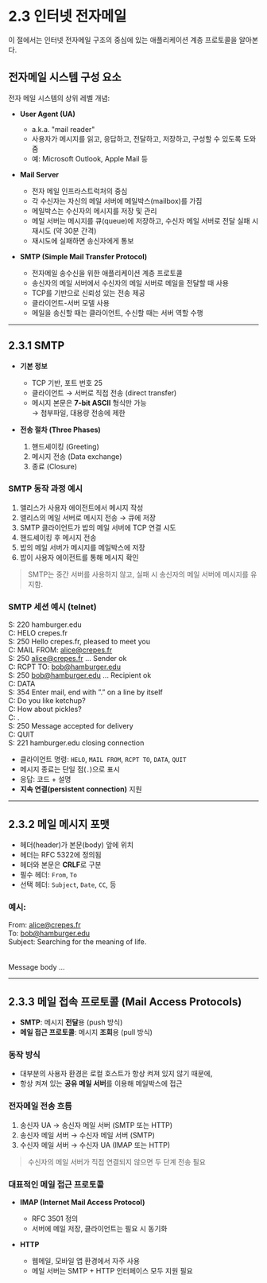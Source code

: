 # 2.3 인터넷 전자메일

이 절에서는 인터넷 전자메일 구조의 중심에 있는 애플리케이션 계층 프로토콜을 알아본다.

## 전자메일 시스템 구성 요소

전자 메일 시스템의 상위 레벨 개념:

- **User Agent (UA)**  
  - a.k.a. "mail reader"  
  - 사용자가 메시지를 읽고, 응답하고, 전달하고, 저장하고, 구성할 수 있도록 도와줌  
  - 예: Microsoft Outlook, Apple Mail 등

- **Mail Server**  
  - 전자 메일 인프라스트럭처의 중심  
  - 각 수신자는 자신의 메일 서버에 메일박스(mailbox)를 가짐  
  - 메일박스는 수신자의 메시지를 저장 및 관리  
  - 메일 서버는 메시지를 큐(queue)에 저장하고, 수신자 메일 서버로 전달 실패 시 재시도 (약 30분 간격)  
  - 재시도에 실패하면 송신자에게 통보

- **SMTP (Simple Mail Transfer Protocol)**  
  - 전자메일 송수신을 위한 애플리케이션 계층 프로토콜  
  - 송신자의 메일 서버에서 수신자의 메일 서버로 메일을 전달할 때 사용  
  - TCP를 기반으로 신뢰성 있는 전송 제공  
  - 클라이언트-서버 모델 사용  
  - 메일을 송신할 때는 클라이언트, 수신할 때는 서버 역할 수행  

---

## 2.3.1 SMTP

- **기본 정보**
  - TCP 기반, 포트 번호 25
  - 클라이언트 → 서버로 직접 전송 (direct transfer)
  - 메시지 본문은 **7-bit ASCII** 형식만 가능  
    → 첨부파일, 대용량 전송에 제한

- **전송 절차 (Three Phases)**
  1. 핸드셰이킹 (Greeting)
  2. 메시지 전송 (Data exchange)
  3. 종료 (Closure)

### SMTP 동작 과정 예시

1. 앨리스가 사용자 에이전트에서 메시지 작성
2. 앨리스의 메일 서버로 메시지 전송 → 큐에 저장
3. SMTP 클라이언트가 밥의 메일 서버에 TCP 연결 시도
4. 핸드셰이킹 후 메시지 전송
5. 밥의 메일 서버가 메시지를 메일박스에 저장
6. 밥이 사용자 에이전트를 통해 메시지 확인

> SMTP는 중간 서버를 사용하지 않고, 실패 시 송신자의 메일 서버에 메시지를 유지함.

### SMTP 세션 예시 (telnet)

S: 220 hamburger.edu <br>
C: HELO crepes.fr <br>
S: 250 Hello crepes.fr, pleased to meet you <br>
C: MAIL FROM: alice@crepes.fr <br>
S: 250 alice@crepes.fr ... Sender ok <br>
C: RCPT TO: bob@hamburger.edu <br>
S: 250 bob@hamburger.edu ... Recipient ok <br>
C: DATA <br>
S: 354 Enter mail, end with ”.” on a line by itself <br>
C: Do you like ketchup? <br>
C: How about pickles? <br>
C: . <br>
S: 250 Message accepted for delivery <br>
C: QUIT <br>
S: 221 hamburger.edu closing connection <br>


- 클라이언트 명령: `HELO`, `MAIL FROM`, `RCPT TO`, `DATA`, `QUIT`
- 메시지 종료는 단일 점(`.`)으로 표시
- 응답: 코드 + 설명
- **지속 연결(persistent connection)** 지원

---

## 2.3.2 메일 메시지 포맷

- 헤더(header)가 본문(body) 앞에 위치
- 헤더는 RFC 5322에 정의됨
- 헤더와 본문은 **CRLF**로 구분
- 필수 헤더: `From`, `To`
- 선택 헤더: `Subject`, `Date`, `CC`, 등

### 예시:

From: alice@crepes.fr <br>
To: bob@hamburger.edu <br>
Subject: Searching for the meaning of life. <br>
 <br> <br>
Message body ... <br>


---

## 2.3.3 메일 접속 프로토콜 (Mail Access Protocols)

- **SMTP**: 메시지 **전달**용 (push 방식)
- **메일 접근 프로토콜**: 메시지 **조회**용 (pull 방식)

### 동작 방식

- 대부분의 사용자 환경은 로컬 호스트가 항상 켜져 있지 않기 때문에,
- 항상 켜져 있는 **공유 메일 서버**를 이용해 메일박스에 접근

### 전자메일 전송 흐름

1. 송신자 UA → 송신자 메일 서버 (SMTP 또는 HTTP)
2. 송신자 메일 서버 → 수신자 메일 서버 (SMTP)
3. 수신자 메일 서버 → 수신자 UA (IMAP 또는 HTTP)

> 수신자의 메일 서버가 직접 연결되지 않으면 두 단계 전송 필요

### 대표적인 메일 접근 프로토콜

- **IMAP (Internet Mail Access Protocol)**  
  - RFC 3501 정의  
  - 서버에 메일 저장, 클라이언트는 필요 시 동기화

- **HTTP**  
  - 웹메일, 모바일 앱 환경에서 자주 사용  
  - 메일 서버는 SMTP + HTTP 인터페이스 모두 지원 필요


